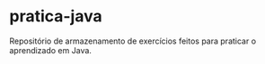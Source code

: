 # pratica-java
Repositório de armazenamento de exercícios feitos para praticar o aprendizado em Java.
